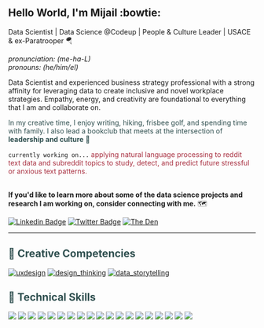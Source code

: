 ## Hello World, I'm Mijail :bowtie:
Data Scientist | Data Science @Codeup | People & Culture Leader | USACE & ex-Paratrooper :parachute: 

*pronunciation: (me-ha-L)*\
*pronouns: (he/him/el)*

Data Scientist and experienced business strategy professional with a strong affinity for leveraging data to create inclusive and novel workplace strategies. Empathy, energy, and creativity are foundational to everything that I am and collaborate on.

<span style="color:#2F4F4F"> In my creative time, I enjoy writing, hiking, frisbee golf, and spending time with family. I also lead a bookclub that meets at the intersection of **leadership and culture** :footprints:

``currently working on...`` <span style="color:#a82e3f"> applying natural language processing to reddit text data and subreddit topics to study, detect, and predict future stressful or anxious text patterns. <br></br>

**If you'd like to learn more about some of the data science projects and research I am working on, consider connecting with me.**</span> :world_map:


[![Linkedin Badge](https://img.shields.io/badge/-mijailmariano-blue?style=flat-square&logo=Linkedin&logoColor=white&link=https://www.linkedin.com/in/mijailmariano/)](https://www.linkedin.com/in/mijailmariano)
[![Twitter Badge](https://img.shields.io/badge/-@mijail_mariano-1ca0f1?style=flat-square&labelColor=1ca0f1&logo=twitter&logoColor=white&link=https://twitter.com/mijail_mariano)](https://twitter.com/mijail_mariano)
[![The Den](https://img.shields.io/badge/-the_den-black?style=flat-square&logo=bookstack&logoColor=white&link=https://bookclubs.com/clubs/5964249/join/7211eb/)](https://bookclubs.com/clubs/5964249/join/7211eb/)

----

## <span style = "color:#2F4F4F">**🎨 Creative Competencies**</span>

[![uxdesign](https://img.shields.io/badge/UX-design-blue)](https://www.interaction-design.org/literature/topics/ux-design)
[![design_thinking](https://img.shields.io/badge/design-thinking-blue)](https://www.ideou.com/blogs/inspiration/what-is-design-thinking)
[![data_storytelling](https://img.shields.io/badge/data-storytelling-blue)](https://mitsloan.mit.edu/ideas-made-to-matter/next-chapter-analytics-data-storytelling)

<!-- <br></br> -->

## <span style = "color:#2F4F4F">**🎺 Technical Skills**</span>


<img src="https://img.shields.io/badge/-Visual%20Studio%20Code-23A9F2?style=flat-square&logo=Visual%20Studio%20Code&logoColor=white"/> <img src="https://img.shields.io/badge/jupyter-%23FA0F00.svg?style=flat-square&logo=jupyter&logoColor=white"/> <img src="https://img.shields.io/badge/Python-3776AB?style=flat-square&logo=python&logoColor=white"/> <img src="https://img.shields.io/badge/JavaScript-323330?style=flat-square&logo=javascript&logoColor=F7DF1E"/> <img src="https://img.shields.io/badge/pandas-%23150458.svg?style=flat-square&logo=pandas&logoColor=white"/> <img src="https://img.shields.io/badge/numpy-%23013243.svg?style=flat-square&logo=numpy&logoColor=white"/> <img src="https://img.shields.io/badge/SciPy-%230C55A5.svg?style=flat-square&logo=scipy&logoColor=white"/> <img src="https://img.shields.io/badge/scikit--learn-%23F7931E.svg?style=flat-square&logo=scikit-learn&logoColor=white"/> <img src="https://img.shields.io/badge/Markdown-000000?style=flat-square&logo=markdown&logoColor=white"/> <img src="https://img.shields.io/badge/Plotly-%233F4F75.svg?style=flat-square&logo=plotly&logoColor=white"/> <img src="https://img.shields.io/badge/Tableau-E97627?style=flat-square&logo=Tableau&logoColor=white"/> <img src="https://img.shields.io/badge/-MySQL-F29111?style=flat-square&logo=MySQL&logoColor=white"/> <img src="https://img.shields.io/badge/-Google%20Cloud-4285F4?style=flat-square&logo=Google%20Cloud&logoColor=white"/> <img src="https://img.shields.io/badge/jira-%230A0FFF.svg?style=flat-square&logo=jira&logoColor=white"/> <img src="https://img.shields.io/badge/-Git-F44D27?style=flat-square&logo=Git&logoColor=white"/> <img src="https://img.shields.io/badge/-Github-181717?style=flat-square&logo=GitHub&logoColor=white"/> <img src="https://img.shields.io/badge/Microsoft_Visio-3955A3?style=flat-square&logo=microsoft-visio&logoColor=white"/> <img src="https://img.shields.io/badge/Kaggle-20BEFF?style=flat-square&logo=Kaggle&logoColor=white"/> <img src="https://img.shields.io/badge/-Slack-E01563?style=flat-square&logo=Slack&logoColor=white"/>